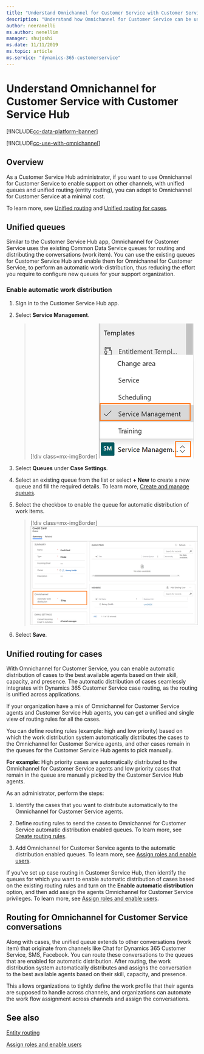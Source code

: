 ```yaml
---
title: "Understand Omnichannel for Customer Service with Customer Service Hub app | MicrosoftDocs"
description: "Understand how Omnichannel for Customer Service can be used with Dynamics 365 Customer Service Hub application."
author: neeranelli
ms.author: nenellim
manager: shujoshi
ms.date: 11/11/2019
ms.topic: article
ms.service: "dynamics-365-customerservice"
---
```

# Understand Omnichannel for Customer Service with Customer Service Hub

[!INCLUDE[cc-data-platform-banner](../../includes/cc-data-platform-banner.md)]

[!INCLUDE[cc-use-with-omnichannel](../../includes/cc-use-with-omnichannel.md)]

## Overview 

As a Customer Service Hub administrator, if you want to use Omnichannel for Customer Service to enable support on other channels, with unified queues and unified routing (entity routing), you can adopt to Omnichannel for Customer Service at a minimal cost.

To learn more, see [Unified routing](#unified-queues) and [Unified routing for cases](#unified-routing-for-cases).

## Unified queues

Similar to the Customer Service Hub app, Omnichannel for Customer Service uses the existing Common Data Service queues for routing and distributing the conversations (work item). You can use the existing queues for Customer Service Hub and enable them for Omnichannel for Customer Service, to perform an automatic work-distribution, thus reducing the effort you require to configure new queues for your support organization.

### Enable automatic work distribution

1. Sign in to the Customer Service Hub app.

2. Select **Service Management**.

    > [!div class=mx-imgBorder]
    > ![Select service management](../media/service-management.png "Select service management")

3. Select **Queues** under **Case Settings**.

4. Select an existing queue from the list or select **+ New** to create a new queue and fill the required details. To learn more, [Create and manage queues](../../customer-service/set-up-queues-manage-activities-cases.md).

5. Select the checkbox to enable the queue for automatic distribution of work items.

    > [!div class=mx-imgBorder]
    > ![Enable automatic work distribution](../media/automatic-work-distribution.png "Enable automatic work distribution")

6. Select **Save**.
 
## Unified routing for cases

With Omnichannel for Customer Service, you can enable automatic distribution of cases to the best available agents based on their skill, capacity, and presence. The automatic distribution of cases seamlessly integrates with Dynamics 365 Customer Service case routing, as the routing is unified across applications.

If your organization have a mix of Omnichannel for Customer Service agents and Customer Service Hub agents, you can get a unified and single view of routing rules for all the cases.

You can define routing rules (example: high and low priority) based on which the work distribution system automatically distributes the cases to the Omnichannel for Customer Service agents, and other cases remain in the queues for the Customer Service Hub agents to pick manually.

**For example:** High priority cases are automatically distributed to the Omnichannel for Customer Service agents and low priority cases that remain in the queue are manually picked by the Customer Service Hub agents.

As an administrator, perform the steps: 

1. Identify the cases that you want to distribute automatically to the Omnichannel for Customer Service agents.

2. Define routing rules to send the cases to Omnichannel for Customer Service automatic distribution enabled queues. To learn more, see [Create routing rules](entity-channel.md#step-4-create-routing-rules).

3. Add Omnichannel for Customer Service agents to the automatic distribution enabled queues. To learn more, see [Assign roles and enable users](add-users-assign-roles.md).

If you've set up case routing in Customer Service Hub, then identify the queues for which you want to enable automatic distribution of cases based on the existing routing rules and turn on the **Enable automatic distribution** option, and then add assign the agents Omnichannel for Customer Service privileges. To learn more, see [Assign roles and enable users](add-users-assign-roles.md).

## Routing for Omnichannel for Customer Service conversations

Along with cases, the unified queue extends to other conversations (work item) that originate from channels like Chat for Dynamics 365 Customer Service, SMS, Facebook. You can route these conversations to the queues that are enabled for automatic distribution. After routing, the work distribution system automatically distributes and assigns the conversation to the best available agents based on their skill, capacity, and presence.

This allows organizations to tightly define the work profile that their agents are supposed to handle across channels, and organizations can automate the work flow assignment across channels and assign the conversations.

## See also

[Entity routing](entity-channel.md)

[Assign roles and enable users](add-users-assign-roles.md)
